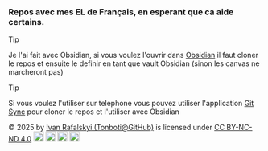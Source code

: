 ### Repos avec mes EL de Français, en esperant que ca aide certains.

> [!tip] 
>Je l'ai fait avec Obsidian, si vous voulez l'ouvrir dans [Obsidian](https://obsidian.md/) il faut cloner le repos et 
>ensuite le definir en tant que vault Obsidian (sinon les canvas ne marcheront pas)

>[!tip] 
>Si vous voulez l'utiliser sur telephone vous pouvez utiliser l'application [Git Sync](https://play.google.com/store/apps/details?id=com.viscouspot.gitsync&hl=fr&pli=1) pour cloner le repos et l'utiliser avec Obsidian 


© 2025 by <a href="https://github.com/Tonboti">Ivan Rafalskyi (Tonboti@GitHub)</a> is licensed under <a href="https://creativecommons.org/licenses/by-nc-nd/4.0/">CC BY-NC-ND 4.0</a>
<span display="flex" gap="10em">
    <img src="https://mirrors.creativecommons.org/presskit/icons/cc.svg" height="20em">
    <img src="https://mirrors.creativecommons.org/presskit/icons/by.svg" height="20em">
    <img src="https://mirrors.creativecommons.org/presskit/icons/nc.svg" height="20em">
    <img src="https://mirrors.creativecommons.org/presskit/icons/nd.svg" height="20em">
<span>
